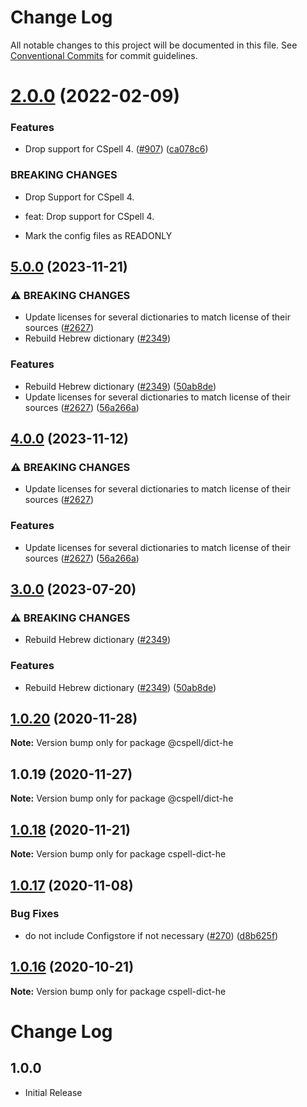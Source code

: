 # Change Log

All notable changes to this project will be documented in this file.
See [Conventional Commits](https://conventionalcommits.org) for commit guidelines.

# [2.0.0](https://github.com/streetsidesoftware/cspell-dicts/compare/@cspell/dict-he@1.0.20...@cspell/dict-he@2.0.0) (2022-02-09)


### Features

* Drop support for CSpell 4. ([#907](https://github.com/streetsidesoftware/cspell-dicts/issues/907)) ([ca078c6](https://github.com/streetsidesoftware/cspell-dicts/commit/ca078c6a2e188cc3cf6276db1ba7e007f0f06f27))


### BREAKING CHANGES

* Drop Support for CSpell 4.

* feat: Drop support for CSpell 4.
* Mark the config files as READONLY





## [5.0.0](https://github.com/greysk/cspell-dicts-greysk/compare/@cspell/dict-he-v4.0.0...@cspell/dict-he@5.0.0) (2023-11-21)


### ⚠ BREAKING CHANGES

* Update licenses for several dictionaries to match license of their sources ([#2627](https://github.com/greysk/cspell-dicts-greysk/issues/2627))
* Rebuild Hebrew dictionary ([#2349](https://github.com/greysk/cspell-dicts-greysk/issues/2349))

### Features

* Rebuild Hebrew dictionary ([#2349](https://github.com/greysk/cspell-dicts-greysk/issues/2349)) ([50ab8de](https://github.com/greysk/cspell-dicts-greysk/commit/50ab8def9ee8eb62d56988945e6d23551ff8dbe2))
* Update licenses for several dictionaries to match license of their sources ([#2627](https://github.com/greysk/cspell-dicts-greysk/issues/2627)) ([56a266a](https://github.com/greysk/cspell-dicts-greysk/commit/56a266aafdcde83043b92022dd0ae187c1d53498))

## [4.0.0](https://github.com/streetsidesoftware/cspell-dicts/compare/@cspell/dict-he@3.0.0...@cspell/dict-he@4.0.0) (2023-11-12)


### ⚠ BREAKING CHANGES

* Update licenses for several dictionaries to match license of their sources ([#2627](https://github.com/streetsidesoftware/cspell-dicts/issues/2627))

### Features

* Update licenses for several dictionaries to match license of their sources ([#2627](https://github.com/streetsidesoftware/cspell-dicts/issues/2627)) ([56a266a](https://github.com/streetsidesoftware/cspell-dicts/commit/56a266aafdcde83043b92022dd0ae187c1d53498))

## [3.0.0](https://github.com/streetsidesoftware/cspell-dicts/compare/@cspell/dict-he@2.0.0...@cspell/dict-he@3.0.0) (2023-07-20)


### ⚠ BREAKING CHANGES

* Rebuild Hebrew dictionary ([#2349](https://github.com/streetsidesoftware/cspell-dicts/issues/2349))

### Features

* Rebuild Hebrew dictionary ([#2349](https://github.com/streetsidesoftware/cspell-dicts/issues/2349)) ([50ab8de](https://github.com/streetsidesoftware/cspell-dicts/commit/50ab8def9ee8eb62d56988945e6d23551ff8dbe2))

## [1.0.20](https://github.com/streetsidesoftware/cspell-dicts/compare/@cspell/dict-he@1.0.19...@cspell/dict-he@1.0.20) (2020-11-28)

**Note:** Version bump only for package @cspell/dict-he





## 1.0.19 (2020-11-27)

**Note:** Version bump only for package @cspell/dict-he





## [1.0.18](https://github.com/streetsidesoftware/cspell-dicts/compare/cspell-dict-he@1.0.17...cspell-dict-he@1.0.18) (2020-11-21)

**Note:** Version bump only for package cspell-dict-he

## [1.0.17](https://github.com/streetsidesoftware/cspell-dicts/compare/cspell-dict-he@1.0.16...cspell-dict-he@1.0.17) (2020-11-08)

### Bug Fixes

- do not include Configstore if not necessary ([#270](https://github.com/streetsidesoftware/cspell-dicts/issues/270)) ([d8b625f](https://github.com/streetsidesoftware/cspell-dicts/commit/d8b625f2f42d5cc6c4a9390216ac1e5037886e44))

## [1.0.16](https://github.com/streetsidesoftware/cspell-dicts/compare/cspell-dict-he@1.0.15...cspell-dict-he@1.0.16) (2020-10-21)

**Note:** Version bump only for package cspell-dict-he

# Change Log

## 1.0.0

- Initial Release
